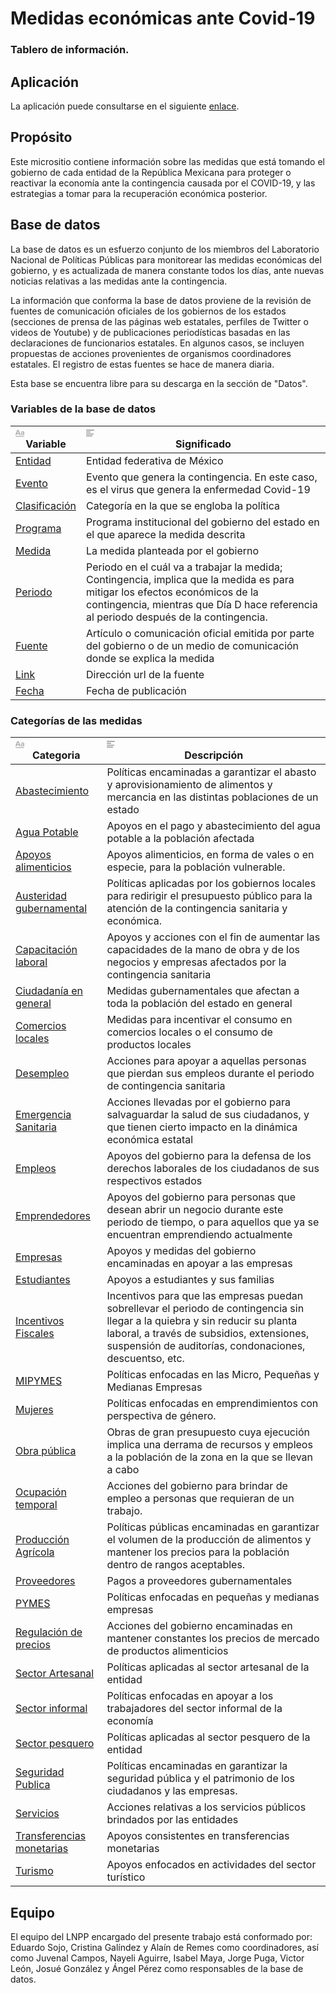 # Medidas económicas ante Covid-19

### Tablero de información.

## Aplicación

La aplicación puede consultarse en el siguiente [enlace](https://lnppmicrositio.shinyapps.io/PoliticasEconomicasCovid19/).

## Propósito

Este micrositio contiene información sobre las medidas que está tomando el gobierno de cada entidad de la República Mexicana para proteger o reactivar la economía ante la contingencia causada por el COVID-19, y las estrategias a tomar para la recuperación económica posterior. 

## Base de datos

La base de datos es un esfuerzo conjunto de los miembros del Laboratorio Nacional de Políticas Públicas para monitorear las medidas económicas del gobierno, y es actualizada de manera constante todos los días, ante nuevas noticias relativas a las medidas ante la contingencia. 

La información que conforma la base de datos proviene de la revisión de fuentes de comunicación oficiales de los gobiernos de los estados (secciones de prensa de las páginas web estatales, perfiles de Twitter o videos de Youtube) y de publicaciones periodísticas basadas en las declaraciones de funcionarios estatales. En algunos casos, se incluyen propuestas de acciones provenientes de organismos coordinadores estatales. El registro de estas fuentes se hace de manera diaria.

Esta base se encuentra libre para su descarga en la sección de "Datos". 

### Variables de la base de datos

<table class="collection-content"><thead><tr><th><span class="icon property-icon"><svg viewBox="0 0 14 14" style="width:14px;height:14px;display:block;fill:rgba(55, 53, 47, 0.4);flex-shrink:0;-webkit-backface-visibility:hidden" class="typesTitle"><path d="M7.73943662,8.6971831 C7.77640845,8.7834507 7.81338028,8.8943662 7.81338028,9.00528169 C7.81338028,9.49823944 7.40669014,9.89260563 6.91373239,9.89260563 C6.53169014,9.89260563 6.19894366,9.64612676 6.08802817,9.30105634 L5.75528169,8.33978873 L2.05809859,8.33978873 L1.72535211,9.30105634 C1.61443662,9.64612676 1.2693662,9.89260563 0.887323944,9.89260563 C0.394366197,9.89260563 0,9.49823944 0,9.00528169 C0,8.8943662 0.0246478873,8.7834507 0.0616197183,8.6971831 L2.46478873,2.48591549 C2.68661972,1.90669014 3.24119718,1.5 3.90669014,1.5 C4.55985915,1.5 5.12676056,1.90669014 5.34859155,2.48591549 L7.73943662,8.6971831 Z M2.60035211,6.82394366 L5.21302817,6.82394366 L3.90669014,3.10211268 L2.60035211,6.82394366 Z M11.3996479,3.70598592 C12.7552817,3.70598592 14,4.24823944 14,5.96126761 L14,9.07922535 C14,9.52288732 13.6549296,9.89260563 13.2112676,9.89260563 C12.8169014,9.89260563 12.471831,9.59683099 12.4225352,9.19014085 C12.028169,9.6584507 11.3257042,9.95422535 10.5492958,9.95422535 C9.60035211,9.95422535 8.47887324,9.31338028 8.47887324,7.98239437 C8.47887324,6.58978873 9.60035211,6.08450704 10.5492958,6.08450704 C11.3380282,6.08450704 12.040493,6.33098592 12.4348592,6.81161972 L12.4348592,5.98591549 C12.4348592,5.38204225 11.9172535,4.98767606 11.1285211,4.98767606 C10.6602113,4.98767606 10.2411972,5.11091549 9.80985915,5.38204225 C9.72359155,5.43133803 9.61267606,5.46830986 9.50176056,5.46830986 C9.18133803,5.46830986 8.91021127,5.1971831 8.91021127,4.86443662 C8.91021127,4.64260563 9.0334507,4.44542254 9.19366197,4.34683099 C9.87147887,3.90316901 10.6232394,3.70598592 11.3996479,3.70598592 Z M11.1778169,8.8943662 C11.6830986,8.8943662 12.1760563,8.72183099 12.4348592,8.37676056 L12.4348592,7.63732394 C12.1760563,7.29225352 11.6830986,7.11971831 11.1778169,7.11971831 C10.5616197,7.11971831 10.056338,7.45246479 10.056338,8.0193662 C10.056338,8.57394366 10.5616197,8.8943662 11.1778169,8.8943662 Z M0.65625,11.125 L13.34375,11.125 C13.7061869,11.125 14,11.4188131 14,11.78125 C14,12.1436869 13.7061869,12.4375 13.34375,12.4375 L0.65625,12.4375 C0.293813133,12.4375 4.43857149e-17,12.1436869 0,11.78125 C-4.43857149e-17,11.4188131 0.293813133,11.125 0.65625,11.125 Z"></path></svg></span>Variable</th><th><span class="icon property-icon"><svg viewBox="0 0 14 14" style="width:14px;height:14px;display:block;fill:rgba(55, 53, 47, 0.4);flex-shrink:0;-webkit-backface-visibility:hidden" class="typesText"><path d="M7,4.56818 C7,4.29204 6.77614,4.06818 6.5,4.06818 L0.5,4.06818 C0.223858,4.06818 0,4.29204 0,4.56818 L0,5.61364 C0,5.88978 0.223858,6.11364 0.5,6.11364 L6.5,6.11364 C6.77614,6.11364 7,5.88978 7,5.61364 L7,4.56818 Z M0.5,1 C0.223858,1 0,1.223858 0,1.5 L0,2.54545 C0,2.8216 0.223858,3.04545 0.5,3.04545 L12.5,3.04545 C12.7761,3.04545 13,2.8216 13,2.54545 L13,1.5 C13,1.223858 12.7761,1 12.5,1 L0.5,1 Z M0,8.68182 C0,8.95796 0.223858,9.18182 0.5,9.18182 L11.5,9.18182 C11.7761,9.18182 12,8.95796 12,8.68182 L12,7.63636 C12,7.36022 11.7761,7.13636 11.5,7.13636 L0.5,7.13636 C0.223858,7.13636 0,7.36022 0,7.63636 L0,8.68182 Z M0,11.75 C0,12.0261 0.223858,12.25 0.5,12.25 L9.5,12.25 C9.77614,12.25 10,12.0261 10,11.75 L10,10.70455 C10,10.4284 9.77614,10.20455 9.5,10.20455 L0.5,10.20455 C0.223858,10.20455 0,10.4284 0,10.70455 L0,11.75 Z"></path></svg></span>Significado</th></tr></thead><tbody><tr id="5fe5a90b-1a05-440b-9382-786ffc18a40f"><td class="cell-title"><a href="https://www.notion.so/Entidad-5fe5a90b1a05440b9382786ffc18a40f">Entidad</a></td><td class="cell-1uXO">Entidad federativa de México</td></tr><tr id="7fce8971-4869-4a15-8b96-4c73fc3afc40"><td class="cell-title"><a href="https://www.notion.so/Evento-7fce897148694a158b964c73fc3afc40">Evento</a></td><td class="cell-1uXO">Evento que genera la contingencia. En este caso, es el virus que genera la enfermedad Covid-19</td></tr><tr id="296cba74-70b0-487f-b0f6-bff27f95557d"><td class="cell-title"><a href="https://www.notion.so/Clasificaci-n-296cba7470b0487fb0f6bff27f95557d">Clasificación</a></td><td class="cell-1uXO">Categoría en la que se engloba la política</td></tr><tr id="43c2b9d4-b482-4422-a943-3e1d86333a78"><td class="cell-title"><a href="https://www.notion.so/Programa-43c2b9d4b4824422a9433e1d86333a78">Programa</a></td><td class="cell-1uXO">Programa institucional del gobierno del estado en el que aparece la medida descrita</td></tr><tr id="18b4a341-c718-4a71-a5da-7c220a1d55ed"><td class="cell-title"><a href="https://www.notion.so/Medida-18b4a341c7184a71a5da7c220a1d55ed">Medida</a></td><td class="cell-1uXO">La medida planteada por el gobierno</td></tr><tr id="ad677a96-a598-41b9-a122-cbe39881d73c"><td class="cell-title"><a href="https://www.notion.so/Periodo-ad677a96a59841b9a122cbe39881d73c">Periodo</a></td><td class="cell-1uXO">Periodo en el cuál va a trabajar la medida; Contingencia, implica que la medida es para mitigar los efectos económicos de la contingencia, mientras que Día D hace referencia al periodo después de la contingencia.</td></tr><tr id="0aa1a3a8-9392-439b-a154-b05ce7a2b43e"><td class="cell-title"><a href="https://www.notion.so/Fuente-0aa1a3a89392439ba154b05ce7a2b43e">Fuente</a></td><td class="cell-1uXO">Artículo o comunicación oficial emitida por parte del gobierno o de un medio de comunicación donde se explica la medida</td></tr><tr id="95289dba-8842-4ddf-8a0d-84ec06abf70b"><td class="cell-title"><a href="https://www.notion.so/Link-95289dba88424ddf8a0d84ec06abf70b">Link</a></td><td class="cell-1uXO">Dirección url de la fuente</td></tr><tr id="580ad609-0d94-4b47-9fb5-315d1e3a8e6b"><td class="cell-title"><a href="https://www.notion.so/Fecha-580ad6090d944b479fb5315d1e3a8e6b">Fecha</a></td><td class="cell-1uXO">Fecha de publicación</td></tr></tbody></table>

### Categorías de las medidas

<table class="collection-content"><thead><tr><th><span class="icon property-icon"><svg viewBox="0 0 14 14" style="width:14px;height:14px;display:block;fill:rgba(55, 53, 47, 0.4);flex-shrink:0;-webkit-backface-visibility:hidden" class="typesTitle"><path d="M7.73943662,8.6971831 C7.77640845,8.7834507 7.81338028,8.8943662 7.81338028,9.00528169 C7.81338028,9.49823944 7.40669014,9.89260563 6.91373239,9.89260563 C6.53169014,9.89260563 6.19894366,9.64612676 6.08802817,9.30105634 L5.75528169,8.33978873 L2.05809859,8.33978873 L1.72535211,9.30105634 C1.61443662,9.64612676 1.2693662,9.89260563 0.887323944,9.89260563 C0.394366197,9.89260563 0,9.49823944 0,9.00528169 C0,8.8943662 0.0246478873,8.7834507 0.0616197183,8.6971831 L2.46478873,2.48591549 C2.68661972,1.90669014 3.24119718,1.5 3.90669014,1.5 C4.55985915,1.5 5.12676056,1.90669014 5.34859155,2.48591549 L7.73943662,8.6971831 Z M2.60035211,6.82394366 L5.21302817,6.82394366 L3.90669014,3.10211268 L2.60035211,6.82394366 Z M11.3996479,3.70598592 C12.7552817,3.70598592 14,4.24823944 14,5.96126761 L14,9.07922535 C14,9.52288732 13.6549296,9.89260563 13.2112676,9.89260563 C12.8169014,9.89260563 12.471831,9.59683099 12.4225352,9.19014085 C12.028169,9.6584507 11.3257042,9.95422535 10.5492958,9.95422535 C9.60035211,9.95422535 8.47887324,9.31338028 8.47887324,7.98239437 C8.47887324,6.58978873 9.60035211,6.08450704 10.5492958,6.08450704 C11.3380282,6.08450704 12.040493,6.33098592 12.4348592,6.81161972 L12.4348592,5.98591549 C12.4348592,5.38204225 11.9172535,4.98767606 11.1285211,4.98767606 C10.6602113,4.98767606 10.2411972,5.11091549 9.80985915,5.38204225 C9.72359155,5.43133803 9.61267606,5.46830986 9.50176056,5.46830986 C9.18133803,5.46830986 8.91021127,5.1971831 8.91021127,4.86443662 C8.91021127,4.64260563 9.0334507,4.44542254 9.19366197,4.34683099 C9.87147887,3.90316901 10.6232394,3.70598592 11.3996479,3.70598592 Z M11.1778169,8.8943662 C11.6830986,8.8943662 12.1760563,8.72183099 12.4348592,8.37676056 L12.4348592,7.63732394 C12.1760563,7.29225352 11.6830986,7.11971831 11.1778169,7.11971831 C10.5616197,7.11971831 10.056338,7.45246479 10.056338,8.0193662 C10.056338,8.57394366 10.5616197,8.8943662 11.1778169,8.8943662 Z M0.65625,11.125 L13.34375,11.125 C13.7061869,11.125 14,11.4188131 14,11.78125 C14,12.1436869 13.7061869,12.4375 13.34375,12.4375 L0.65625,12.4375 C0.293813133,12.4375 4.43857149e-17,12.1436869 0,11.78125 C-4.43857149e-17,11.4188131 0.293813133,11.125 0.65625,11.125 Z"></path></svg></span>Categoria</th><th><span class="icon property-icon"><svg viewBox="0 0 14 14" style="width:14px;height:14px;display:block;fill:rgba(55, 53, 47, 0.4);flex-shrink:0;-webkit-backface-visibility:hidden" class="typesText"><path d="M7,4.56818 C7,4.29204 6.77614,4.06818 6.5,4.06818 L0.5,4.06818 C0.223858,4.06818 0,4.29204 0,4.56818 L0,5.61364 C0,5.88978 0.223858,6.11364 0.5,6.11364 L6.5,6.11364 C6.77614,6.11364 7,5.88978 7,5.61364 L7,4.56818 Z M0.5,1 C0.223858,1 0,1.223858 0,1.5 L0,2.54545 C0,2.8216 0.223858,3.04545 0.5,3.04545 L12.5,3.04545 C12.7761,3.04545 13,2.8216 13,2.54545 L13,1.5 C13,1.223858 12.7761,1 12.5,1 L0.5,1 Z M0,8.68182 C0,8.95796 0.223858,9.18182 0.5,9.18182 L11.5,9.18182 C11.7761,9.18182 12,8.95796 12,8.68182 L12,7.63636 C12,7.36022 11.7761,7.13636 11.5,7.13636 L0.5,7.13636 C0.223858,7.13636 0,7.36022 0,7.63636 L0,8.68182 Z M0,11.75 C0,12.0261 0.223858,12.25 0.5,12.25 L9.5,12.25 C9.77614,12.25 10,12.0261 10,11.75 L10,10.70455 C10,10.4284 9.77614,10.20455 9.5,10.20455 L0.5,10.20455 C0.223858,10.20455 0,10.4284 0,10.70455 L0,11.75 Z"></path></svg></span>Descripción</th></tr></thead><tbody><tr id="8dee0737-7550-47eb-a8d1-acdd2308cd07"><td class="cell-title"><a href="https://www.notion.so/Abastecimiento-8dee0737755047eba8d1acdd2308cd07">Abastecimiento</a></td><td class="cell-CZZH">Políticas encaminadas a garantizar el abasto y aprovisionamiento de alimentos y mercancia en las distintas poblaciones de un estado</td></tr><tr id="e95e15ee-0491-4dba-83a8-3e0f3b7cf8b1"><td class="cell-title"><a href="https://www.notion.so/Agua-Potable-e95e15ee04914dba83a83e0f3b7cf8b1">Agua Potable</a></td><td class="cell-CZZH">Apoyos en el pago y abastecimiento del agua potable a la población afectada</td></tr><tr id="7269e00c-e812-491c-8bcd-fffcca1ce724"><td class="cell-title"><a href="https://www.notion.so/Apoyos-alimenticios-7269e00ce812491c8bcdfffcca1ce724">Apoyos alimenticios</a></td><td class="cell-CZZH">Apoyos alimenticios, en forma de vales o en especie, para la población vulnerable.</td></tr><tr id="ade246af-2840-4044-83fc-27c3bf8214b0"><td class="cell-title"><a href="https://www.notion.so/Austeridad-gubernamental-ade246af2840404483fc27c3bf8214b0">Austeridad gubernamental</a></td><td class="cell-CZZH">Políticas aplicadas por los gobiernos locales para redirigir el presupuesto público para la atención de la contingencia sanitaria y económica.</td></tr><tr id="8aa0988e-ba74-44b5-8602-54b596581e29"><td class="cell-title"><a href="https://www.notion.so/Capacitaci-n-laboral-8aa0988eba7444b5860254b596581e29">Capacitación laboral</a></td><td class="cell-CZZH">Apoyos y acciones con el fin de aumentar las capacidades de la mano de obra y de los negocios y empresas afectados por la contingencia sanitaria</td></tr><tr id="33fc9753-54c8-4df9-a236-90800b96b8e2"><td class="cell-title"><a href="https://www.notion.so/Ciudadan-a-en-general-33fc975354c84df9a23690800b96b8e2">Ciudadanía en general</a></td><td class="cell-CZZH">Medidas gubernamentales que afectan a toda la población del estado en general</td></tr><tr id="7aab47f8-51d5-4058-b4b5-f5381f829644"><td class="cell-title"><a href="https://www.notion.so/Comercios-locales-7aab47f851d54058b4b5f5381f829644">Comercios locales</a></td><td class="cell-CZZH">Medidas para incentivar el consumo en comercios locales o el consumo de productos locales</td></tr><tr id="20289b53-d4c9-4025-b8b9-6e47bb76c981"><td class="cell-title"><a href="https://www.notion.so/Desempleo-20289b53d4c94025b8b96e47bb76c981">Desempleo</a></td><td class="cell-CZZH">Acciones para apoyar a aquellas personas que pierdan sus empleos durante el periodo de contingencia sanitaria</td></tr><tr id="92546f1b-1c7f-41e9-8712-b99f5d0015dc"><td class="cell-title"><a href="https://www.notion.so/Emergencia-Sanitaria-92546f1b1c7f41e98712b99f5d0015dc">Emergencia Sanitaria</a></td><td class="cell-CZZH">Acciones llevadas por el gobierno para salvaguardar la salud de sus ciudadanos, y que tienen cierto impacto en la dinámica económica estatal</td></tr><tr id="1c8c00af-63b4-4a56-9f55-7ebfc2ef6983"><td class="cell-title"><a href="https://www.notion.so/Empleos-1c8c00af63b44a569f557ebfc2ef6983">Empleos</a></td><td class="cell-CZZH">Apoyos del gobierno para la defensa de los derechos laborales de los ciudadanos de sus respectivos estados</td></tr><tr id="d0d659cc-035a-4f14-8c71-6b58d0b31da3"><td class="cell-title"><a href="https://www.notion.so/Emprendedores-d0d659cc035a4f148c716b58d0b31da3">Emprendedores</a></td><td class="cell-CZZH">Apoyos del gobierno para personas que desean abrir un negocio durante este periodo de tiempo, o para aquellos que ya se encuentran emprendiendo actualmente</td></tr><tr id="7fb14f45-fd18-405d-b95a-9ed0c83d2255"><td class="cell-title"><a href="https://www.notion.so/Empresas-7fb14f45fd18405db95a9ed0c83d2255">Empresas</a></td><td class="cell-CZZH">Apoyos y medidas del gobierno encaminadas en apoyar a las empresas</td></tr><tr id="5dd5263a-9c8e-4fad-bd3d-55b0daa0b818"><td class="cell-title"><a href="https://www.notion.so/Estudiantes-5dd5263a9c8e4fadbd3d55b0daa0b818">Estudiantes</a></td><td class="cell-CZZH">Apoyos a estudiantes y sus familias</td></tr><tr id="5da95b94-ba16-43c1-aa5e-6fbf14368d0d"><td class="cell-title"><a href="https://www.notion.so/Incentivos-Fiscales-5da95b94ba1643c1aa5e6fbf14368d0d">Incentivos Fiscales</a></td><td class="cell-CZZH">Incentivos para que las empresas puedan sobrellevar el periodo de contingencia sin llegar a la quiebra y sin reducir su planta laboral, a través de subsidios, extensiones, suspensión de auditorías, condonaciones, descuentso, etc.</td></tr><tr id="716d0ee3-27d7-4928-a2c3-02e583163afa"><td class="cell-title"><a href="https://www.notion.so/MIPYMES-716d0ee327d74928a2c302e583163afa">MIPYMES</a></td><td class="cell-CZZH">Políticas enfocadas en las Micro, Pequeñas y Medianas Empresas</td></tr><tr id="0bc07259-c084-4836-9b41-3b078bc22ad9"><td class="cell-title"><a href="https://www.notion.so/Mujeres-0bc07259c08448369b413b078bc22ad9">Mujeres</a></td><td class="cell-CZZH">Políticas enfocadas en emprendimientos con perspectiva de género.</td></tr><tr id="f3ce2a24-54d1-4287-9fed-1a22d1baa371"><td class="cell-title"><a href="https://www.notion.so/Obra-p-blica-f3ce2a2454d142879fed1a22d1baa371">Obra pública</a></td><td class="cell-CZZH">Obras de gran presupuesto cuya ejecución implica una derrama de recursos y empleos a la población de la zona en la que se llevan a cabo</td></tr><tr id="9d9a68a4-4acb-4343-81d5-86cf743bd670"><td class="cell-title"><a href="https://www.notion.so/Ocupaci-n-temporal-9d9a68a44acb434381d586cf743bd670">Ocupación temporal</a></td><td class="cell-CZZH">Acciones del gobierno para brindar de empleo a personas que requieran de un trabajo.</td></tr><tr id="422fcfb8-ecea-4f2c-a328-818be552a040"><td class="cell-title"><a href="https://www.notion.so/Producci-n-Agr-cola-422fcfb8ecea4f2ca328818be552a040">Producción Agrícola</a></td><td class="cell-CZZH">Políticas públicas encaminadas en garantizar el volumen de la producción de alimentos y mantener los precios para la población dentro de rangos aceptables.</td></tr><tr id="ac95f82f-6d35-4856-8875-1acadecf60e6"><td class="cell-title"><a href="https://www.notion.so/Proveedores-ac95f82f6d35485688751acadecf60e6">Proveedores</a></td><td class="cell-CZZH">Pagos a proveedores gubernamentales</td></tr><tr id="ae6587a1-d5f6-4bb1-957c-e91f26cbf227"><td class="cell-title"><a href="https://www.notion.so/PYMES-ae6587a1d5f64bb1957ce91f26cbf227">PYMES</a></td><td class="cell-CZZH">Políticas enfocadas en pequeñas y medianas empresas</td></tr><tr id="f7766be5-0ef9-42e2-871e-65624e4a4fec"><td class="cell-title"><a href="https://www.notion.so/Regulaci-n-de-precios-f7766be50ef942e2871e65624e4a4fec">Regulación de precios</a></td><td class="cell-CZZH">Acciones del gobierno encaminadas en mantener constantes los precios de mercado de productos alimenticios</td></tr><tr id="921525ad-70ee-42e2-8d30-b43b8a2b17d1"><td class="cell-title"><a href="https://www.notion.so/Sector-Artesanal-921525ad70ee42e28d30b43b8a2b17d1">Sector Artesanal</a></td><td class="cell-CZZH">Políticas aplicadas al sector artesanal de la entidad</td></tr><tr id="015e793d-61a9-4b5d-baac-251f469cf0cd"><td class="cell-title"><a href="https://www.notion.so/Sector-informal-015e793d61a94b5dbaac251f469cf0cd">Sector informal</a></td><td class="cell-CZZH">Políticas enfocadas en apoyar a los trabajadores del sector informal de la economía</td></tr><tr id="3ad42ab7-a04f-4b13-8498-a52810484ce0"><td class="cell-title"><a href="https://www.notion.so/Sector-pesquero-3ad42ab7a04f4b138498a52810484ce0">Sector pesquero</a></td><td class="cell-CZZH">Políticas aplicadas al sector pesquero de la entidad</td></tr><tr id="7e89c2ff-e679-4b5e-bce9-188e3e1ad945"><td class="cell-title"><a href="https://www.notion.so/Seguridad-Publica-7e89c2ffe6794b5ebce9188e3e1ad945">Seguridad Publica</a></td><td class="cell-CZZH">Políticas encaminadas en garantizar la seguridad pública y el patrimonio de los ciudadanos y las empresas.</td></tr><tr id="7fb45c83-008d-4525-91be-5393647a7ffe"><td class="cell-title"><a href="https://www.notion.so/Servicios-7fb45c83008d452591be5393647a7ffe">Servicios</a></td><td class="cell-CZZH">Acciones relativas a los servicios públicos brindados por las entidades</td></tr><tr id="47187917-d117-4480-85eb-ae10bb2fc89e"><td class="cell-title"><a href="https://www.notion.so/Transferencias-monetarias-47187917d117448085ebae10bb2fc89e">Transferencias monetarias</a></td><td class="cell-CZZH">Apoyos consistentes en transferencias monetarias</td></tr><tr id="b251cee5-9373-4cab-af5f-4cfff7788529"><td class="cell-title"><a href="https://www.notion.so/Turismo-b251cee593734cabaf5f4cfff7788529">Turismo</a></td><td class="cell-CZZH">Apoyos enfocados en actividades del sector turístico</td></tr></tbody></table>

## Equipo

El equipo del LNPP encargado del presente trabajo está conformado por: Eduardo Sojo, Cristina Galíndez y Alaín de Remes como coordinadores, así como Juvenal Campos, Nayeli Aguirre, Isabel Maya, Jorge Puga, Victor León, Josué González y Ángel Pérez como responsables de la base de datos.
